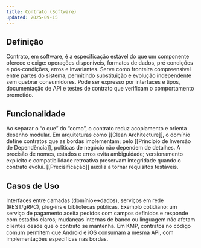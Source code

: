 ```yaml
---
title: Contrato (Software)
updated: 2025-09-15
---
```


## Definição

Contrato, em software, é a especificação estável do que um componente oferece e exige: operações disponíveis, formatos de dados, pré‑condições e pós‑condições, erros e invariantes. Serve como fronteira compreensível entre partes do sistema, permitindo substituição e evolução independente sem quebrar consumidores. Pode ser expresso por interfaces e tipos, documentação de API e testes de contrato que verificam o comportamento prometido.

## Funcionalidade

Ao separar o “o que” do “como”, o contrato reduz acoplamento e orienta desenho modular. Em arquiteturas como [[Clean Architecture]], o domínio define contratos que as bordas implementam; pelo [[Princípio de Inversão de Dependência]], políticas de negócio não dependem de detalhes. A precisão de nomes, estados e erros evita ambiguidade; versionamento explícito e compatibilidade retroativa preservam integridade quando o contrato evolui. [[Precisificação]] auxilia a tornar requisitos testáveis.

## Casos de Uso

Interfaces entre camadas (domínio↔dados), serviços em rede (REST/gRPC), plug‑ins e bibliotecas públicas. Exemplo cotidiano: um serviço de pagamento aceita pedidos com campos definidos e responde com estados claros; mudanças internas de banco ou linguagem não afetam clientes desde que o contrato se mantenha. Em KMP, contratos no código comum permitem que Android e iOS consumam a mesma API, com implementações específicas nas bordas.

